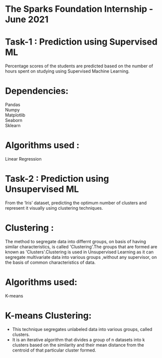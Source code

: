 # The Sparks Foundation Internship -  June 2021
# Task-1 : Prediction using Supervised ML
Percentage scores of the students are predicted based on the number of hours spent on studying using Supervised Machine Learning.
# Dependencies: <br>
Pandas <br>
Numpy <br>
Matplotlib <br>
Seaborn <br>
Sklearn <br>
# Algorithms used : <br>
Linear Regression

# Task-2 : Prediction using Unsupervised ML
From the ‘Iris’ dataset, predicting the optimum number of clusters and represent it visually using clustering techniques.
# Clustering :
The method to segregate data into differnt groups, on basis of having similar characteristics, is called 'Clustering'.The groups that are formed are known as 'Clusters'.Clustering is used in Unsupervised Learning  as it can segregate multivariate data into various groups ,without any supervisor, on the basis of common characteristics of data. 
# Algorithms used: <br>
K-means 
# K-means Clustering:
- This technique segregates unlabeled data into various groups, called clusters.<br>
- It is an iterative algorithm that divides a group of n datasets into k clusters based on the similarity and their mean distance from the centroid of that particular cluster formed.
